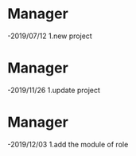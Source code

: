 # Manager

-2019/07/12
1.new project


# Manager

-2019/11/26
1.update project

# Manager

-2019/12/03
1.add the module of role

